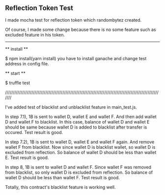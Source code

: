## Reflection Token Test

I made mocha test for reflection token which randombytez created.

Of course, I made some change because there is no some feature such as excluded feature in his token.

-------------------------------------------------------------------------------------------------------

** install **

$ npm install(yarn install)
you have to install ganache and change test address in config file.

** start **

$ truffle test

///////////////////////////////////////////////////////////////////////////////////////////////////////

I've added test of blacklist and unblacklist feature in main_test.js.

In step 7.1), 1B is sent to wallet D, wallet E and wallet F.
And then add wallet D and wallet F to blacklist.
In this case, balance of wallet D and wallet E should be same because wallet D is added to blacklist after transfer is occured.
Test result is good.

In step 7.2), 1B is sent to wallet D, wallet E and wallet F again.
And remove wallet F from blacklist.
Now since wallet D is blacklist wallet, so wallet D is excluded from reflection.
So balance of wallet D should be less than wallet E.
Test result is good.

In step 8, 1B is sent to wallet D and wallet F.
Since wallet F was removed from blacklist, so only wallet D is excluded from reflection.
So balance of wallet D should be less than wallet F.
Test result is good.

Totally, this contract's blacklist feature is working well.
